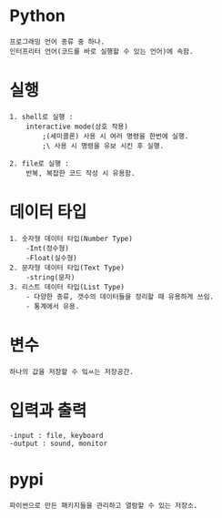 # Python
    프로그래밍 언어 종류 중 하나.
    인터프리터 언어(코드를 바로 실행할 수 있는 언어)에 속함.

# 실행 
    1. shell로 실행 :
        interactive mode(상호 작용)
            ;(세미콜론) 사용 시 여러 명령을 한번에 실행.
            ;\ 사용 시 명령을 유보 시킨 후 실행.

    2. file로 실행 :
        반복, 복잡한 코드 작성 시 유용함.

# 데이터 타입
    1. 숫자형 데이터 타입(Number Type)
        -Int(정수형)
        -Float(실수형)
    2. 문자형 데이터 타입(Text Type)
        -string(문자)
    3. 리스트 데이터 타입(List Type)
        - 다양한 종류, 갯수의 데이터들을 정리할 때 유용하게 쓰임.
        - 통계에서 유용.

# 변수
    하나의 값을 저장할 수 잌ㅆ는 저장공간.

# 입력과 출력
    -input : file, keyboard
    -output : sound, monitor

# pypi
    파이썬으로 만든 패키지들을 관리하고 열람할 수 있는 저장소.
